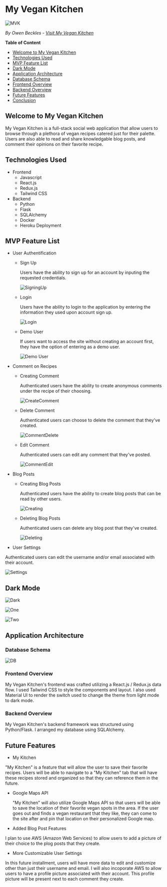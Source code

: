 # My Vegan Kitchen
![MVK](/images/MVKHomepage.png)

*By Owen Beckles - [Visit My Vegan Kitchen](https://myvegankitchen.herokuapp.com/)*

**Table of Content**
* [Welcome to My Vegan Kitchen](#welcome-to-my-vegan-kitchen)
* [Technologies Used](#technologies-used)
* [MVP Feature List](#mvp-feature-list)
* [Dark Mode](#dark-mode)
* [Application Architecture](#application-architecture)
* [Database Schema](#database-schema)
* [Frontend Overview](#frontend-overview)
* [Backend Overview](#backend-overview)
* [Future Features](#future-features)
* [Conclusion](#conclusion)

## Welcome to My Vegan Kitchen
My Vegan Kitchen is a full-stack social web application that allow users to browse through a plethora of vegan recipes catered just for their palette. Users are also able to read and share knowledgable blog posts, and comment their opinions on their favorite recipe.

## Technologies Used
* Frontend
    * Javascript
    * React.js
    * Redux.js
    * Tailwind CSS
* Backend
    * Python
    * Flask
    * SQLAlchemy
    * Docker
    * Heroku Deployment

## MVP Feature List
* User Authentification
    * Sign Up
        
        Users have the ability to sign up for an account by inputing the requested credentials.
        
        ![SigningUp](/images/MVKSigningUp.gif)
    * Login
         
         Users have the ability to login to the application by entering the information they used upon account sign up.
         
        ![Login](/images/MVKLoggingIn.gif)
    * Demo User

         If users want to access the site without creating an account first, they have the option of entering as a demo user.
         
        ![Demo User](/images/MVKDemoExample.gif)
* Comment on Recipes
    * Creating Comment
      
      Authenticated users have the ability to create anonymous comments under the recipe of their choosing.
      
      ![CreateComment](/images/MVKComments.gif)
    * Delete Comment

        Authenticated users can choose to delete the comment that they've created.
         
        ![CommentDelete](/images/MVKDeleting.gif)
    * Edit Comment

        Authenticated users can edit any comment that they've posted.

        ![CommentEdit](/images/MVKEditComment.gif)
* Blog Posts
    * Creating Blog Posts

         Authenticated users have the ability to create blog posts that can be read by other users.
         
         ![Creating](/images/MVKCreating.gif)
    * Deleting Blog Posts

         Authenticated users can delete any blog post that they've created.

         ![Deleting](/images/MVKDeleting.gif)
* User Settings

Authenticated users can edit the username and/or email associated with their account.

![Settings](/images/MVKSettings.gif)

## Dark Mode

   ![Dark](/images/DarkMode.png)

   ![One](/images/MVKDM1.gif)
   
   ![Two](/images/MVKDM2.gif)

## Application Architecture

### Database Schema
   
   ![DB](/images/MVKDatabaseSchema.png)

### Frontend Overview

My Vegan Kitchen's frontend was crafted utilizing a React.js / Redux.js data flow. I used Tailwind CSS to style the components and layout. I also used Material UI to render the switch used to change the theme from light mode to dark mode.

### Backend Overview

My Vegan Kitchen's backend framework was structured using Python/Flask. I arranged my database using SQLAlchemy.

## Future Features
* My Kitchen

"My Kitchen" is a feature that will allow the user to save their favorite recipes. Users will be able to navigate to a "My Kitchen" tab that will have these recipes stored and organized so that they can reference them in the future.
   
   * Google Maps API
    
      "My Kitchen" will also utilize Google Maps API so that users will be able to save the location of their favorite vegan spots in the area. If the user goes out        and finds a vegan restaurant that they like, they can come to the site after and pin that location on their personalized Google map.

* Added Blog Post Features

I plan to use AWS (Amazon Web Services) to allow users to add a picture of their choice to the plog posts that they create. 

* More Customizable User Settings

In this future installment, users will have more data to edit and customize other than just their username and email. I will also incoporate AWS to allow users to have a profile picture associated with their account. This profile picture will be present next to each comment they create.
